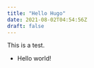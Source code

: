 ```yaml
---
title: "Hello Hugo"
date: 2021-08-02T04:54:56Z
draft: false
---
```


This is a test.

* Hello world!

